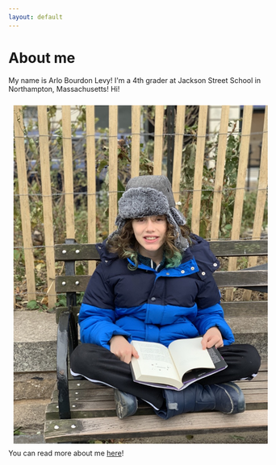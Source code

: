 ```yaml
---
layout: default
---
```


# About me

My name is Arlo Bourdon Levy! I'm a 4th grader at Jackson Street School in Northampton, Massachusetts! Hi!

<img src="/pics/arlo.jpg" alt-="Arlo portrait" align="left" hspace="10" vspace="10">

You can read more about me [here](/about)! 
